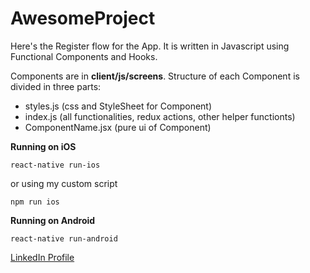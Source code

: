 # AwesomeProject

Here's the Register flow for the App. It is written in Javascript using Functional Components and Hooks.

Components are in **client/js/screens**. Structure of each Component is divided in three parts:

- styles.js (css and StyleSheet for Component)
- index.js (all functionalities, redux actions, other helper functionts)
- ComponentName.jsx (pure ui of Component)

**Running on iOS**

```
react-native run-ios
```

or using my custom script

```
npm run ios
```

**Running on Android**

```
react-native run-android
```

[LinkedIn Profile](https://www.linkedin.com/in/andrejrakic/)
